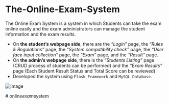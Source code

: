 # The-Online-Exam-System
The Online Exam System is a system in which Students can take the exam online easily and the exam administrators can manage the student information and the exam results.
- On **the student’s webpage side**, there are the _“Login”_ page, the _“Rules & Regulations”_ page, the _“System compatibility check”_ page, the _“User face input collection”_ page, the _“Exam”_ page, and the _“Result”_ page.
- On **the admin’s webpage side**, there is the _“Students Listing”_ page (CRUD process of students can be performed) and the _“Exam Results”_ page (Each Student Result Status and Total Score can be reviewed)
- Developed the system using `Flask Framework` and `MySQL Database`.

![image](https://github.com/aungkhantmyat/The-Online-Exam-System/assets/48421405/be9b77db-9ed2-4fe9-aab8-40485e49ef3f)


#   o n l i n e _ e x a m _ s y s t e m  
 